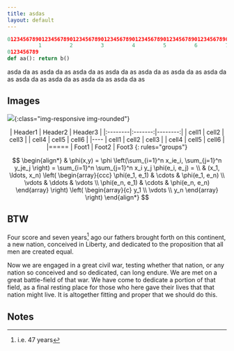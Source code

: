 ```yaml
---
title: asdas
layout: default
---
```


```python 
01234567890123456789012345678901234567890123456789012345678901234567890123456789
          1         2         3         4         5         6         7
0123456789
def aa(): return b()
```

asda da as
asda da as
asda da as
asda da as
asda da as
asda da as
asda da as
asda da as
asda da as
asda da as
asda da as

## Images

![](https://images.pexels.com/photos/1133957/pexels-photo-1133957.jpeg?cs=srgb&dl=beautiful-beautiful-flowers-bird-1133957.jpg&fm=jpg){:class="img-responsive img-rounded"}

<center>
| Header1&nbsp;| Header2&nbsp;| Header3&nbsp;|
|:--------|:-------:|--------:|
| cell1   | cell2   | cell3   |
| cell4   | cell5   | cell6   |
|----
| cell1   | cell2   | cell3   |
| cell4   | cell5   | cell6   |
|=====
| Foot1   | Foot2   | Foot3
{: rules="groups"}
</center>

$$
\begin{align*}
  & \phi(x,y) = \phi \left(\sum_{i=1}^n x_ie_i, \sum_{j=1}^n y_je_j \right)
  = \sum_{i=1}^n \sum_{j=1}^n x_i y_j \phi(e_i, e_j) = \\
  & (x_1, \ldots, x_n) \left( \begin{array}{ccc}
      \phi(e_1, e_1) & \cdots & \phi(e_1, e_n) \\
      \vdots & \ddots & \vdots \\
      \phi(e_n, e_1) & \cdots & \phi(e_n, e_n)
    \end{array} \right)
  \left( \begin{array}{c}
      y_1 \\
      \vdots \\
      y_n
    \end{array} \right)
\end{align*}
$$

## BTW

Four score and seven years[^1] ago our fathers brought forth on this continent, a new nation, conceived in Liberty, and dedicated to the proposition that all men are created equal.

Now we are engaged in a great civil war, testing whether that nation, or any nation so conceived and so dedicated, can long endure. We are met on a great battle-field of that war. We have come to dedicate a portion of that field, as a final resting place for those who here gave their lives that that nation might live. It is altogether fitting and proper that we should do this.

## Notes

[^1]: i.e. 47 years
